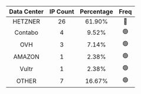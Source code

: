 | Data Center | IP Count | Percentage | Freq |
|:------------:|:--------:|:-----------:|:-----:|
| HETZNER | 26 | 61.90% | 🔴 |
| Contabo | 4 | 9.52% | 🟢 |
| OVH | 3 | 7.14% | 🟢 |
| AMAZON | 1 | 2.38% | 🟢 |
| Vultr | 1 | 2.38% | 🟢 |
| OTHER | 7 | 16.67% | 🟢 |